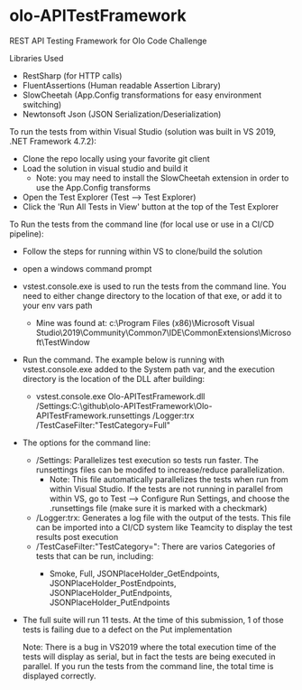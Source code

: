 # olo-APITestFramework
REST API Testing Framework for Olo Code Challenge

Libraries Used
- RestSharp (for HTTP calls)
- FluentAssertions (Human readable Assertion Library)
- SlowCheetah (App.Config transformations for easy environment switching)
- Newtonsoft Json (JSON Serialization/Deserialization)

To run the tests from within Visual Studio (solution was built in VS 2019, .NET Framework 4.7.2):
- Clone the repo locally using your favorite git client
- Load the solution in visual studio and build it
  - Note: you may need to install the SlowCheetah extension in order to use the App.Config transforms
- Open the Test Explorer (Test --> Test Explorer)
- Click the 'Run All Tests in View' button at the top of the Test Explorer

To Run the tests from the command line (for local use or use in a CI/CD pipeline):
- Follow the steps for running within VS to clone/build the solution
- open a windows command prompt
- vstest.console.exe is used to run the tests from the command line.  You need to either change directory to the location of that exe, or add it to your env vars path
  - Mine was found at: c:\Program Files (x86)\Microsoft Visual Studio\2019\Community\Common7\IDE\CommonExtensions\Microsoft\TestWindow
- Run the command.  The example below is running with vstest.console.exe added to the System path var, and the execution directory is the location of the DLL after building:
  - vstest.console.exe Olo-APITestFramework.dll /Settings:C:\github\olo-APITestFramework\Olo-APITestFramework\.runsettings /Logger:trx /TestCaseFilter:"TestCategory=Full"
- The options for the command line:
  - /Settings: Parallelizes test execution so tests run faster.  The runsettings files can be modifed to increase/reduce parallelization. 
    - Note: This file automatically parallelizes the tests when run from within Visual Studio.  If the tests are not running in parallel from within VS, go to Test --> Configure Run Settings, and choose the .runsettings file (make sure it is marked with a checkmark)
  - /Logger:trx: Generates a log file with the output of the tests.  This file can be imported into a CI/CD system like Teamcity to display the test results post execution
  - /TestCaseFilter:"TestCategory=<x>": There are varios Categories of tests that can be run, including: 
     - Smoke, Full, JSONPlaceHolder_GetEndpoints, JSONPlaceHolder_PostEndpoints, JSONPlaceHolder_PutEndpoints, JSONPlaceHolder_PutEndpoints
- The full suite will run 11 tests.  At the time of this submission, 1 of those tests is failing due to a defect on the Put implementation
  
  Note: There is a bug in VS2019 where the total execution time of the tests will display as serial, but in fact the tests are being executed in parallel.  If you run the tests from the command line, the total time is displayed correctly.  
